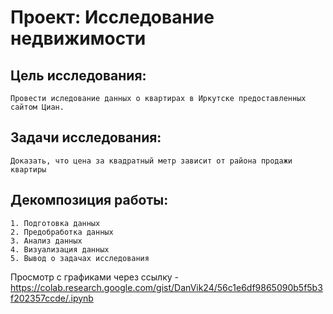 # Проект: Исследование недвижимости
## Цель исследования:
    Провести иследование данных о квартирах в Иркутске предоставленных сайтом Циан.
## Задачи исследования:
    Доказать, что цена за квадратный метр зависит от района продажи квартиры 
## Декомпозиция работы:
    1. Подготовка данных
    2. Предобработка данных
    3. Анализ данных
    4. Визуализация данных
    5. Вывод о задачах исследования
Просмотр с графиками через ссылку - https://colab.research.google.com/gist/DanVik24/56c1e6df9865090b5f5b3f202357ccde/.ipynb
